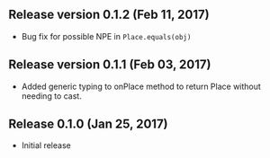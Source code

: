 ## Release version 0.1.2 (Feb 11, 2017)
* Bug fix for possible NPE in `Place.equals(obj)`

## Release version 0.1.1 (Feb 03, 2017)
* Added generic typing to onPlace method to return Place without needing to cast.

## Release 0.1.0 (Jan 25, 2017)
* Initial release
